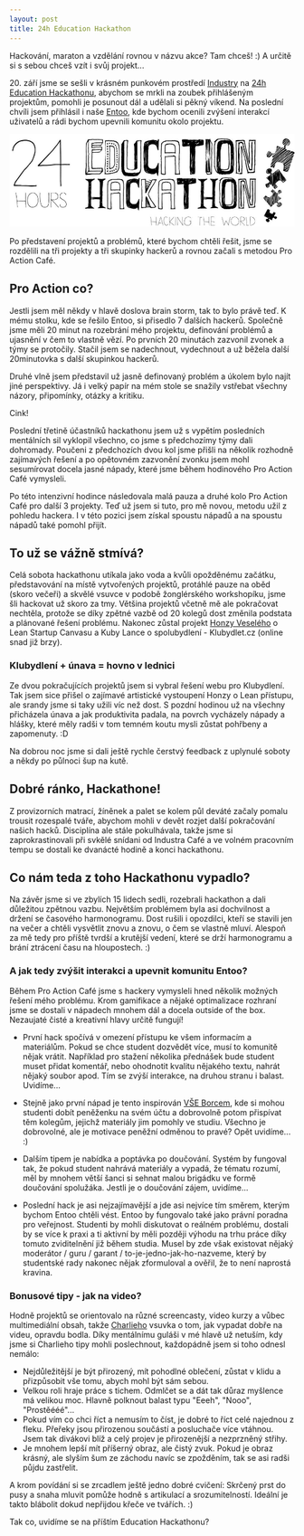 ```yaml
---
layout: post
title: 24h Education Hackathon 
---
```


Hackování, maraton a vzdělání rovnou v názvu akce? Tam chceš! :) A určitě si s sebou chceš vzít i svůj projekt...

20\. září jsme se sešli v krásném punkovém prostředí [Industry](http://industrabrno.cz) na [24h Education Hackathonu](http://eduhackcz.weebly.com), abychom se mrkli na zoubek přihlášeným projektům, pomohli je posunout dál a udělali si pěkný víkend. Na poslední chvíli jsem přihlásil i naše [Entoo](http://www.entoo.cz), kde bychom ocenili zvýšení interakcí uživatelů a rádi bychom upevnili komunitu okolo projektu.

<img src="/images/24h-education-hackathon.jpg" alt="24h Education Hackathon" class="img-responsive">

Po představení projektů a problémů, které bychom chtěli řešit, jsme se rozdělili na tři projekty a tři skupinky hackerů a rovnou začali s metodou Pro Action Café.

## Pro Action co?

Jestli jsem měl někdy v hlavě doslova brain storm, tak to bylo právě teď. K mému stolku, kde se řešilo Entoo, si přisedlo 7 dalších hackerů. Společně jsme měli 20 minut na rozebrání mého projektu, definování problémů a ujasnění v čem to vlastně vězí. Po prvních 20 minutách zazvonil zvonek a týmy se protočily. Stačil jsem se nadechnout, vydechnout a už běžela další 20minutovka s další skupinkou hackerů.

Druhé vlně jsem představil už jasně definovaný problém a úkolem bylo najít jiné perspektivy. Já i velký papír na mém stole se snažily vstřebat všechny názory, připomínky, otázky a kritiku.

Cink!

Poslední třetině účastníků hackathonu jsem už s vypětím posledních mentálních sil vyklopil všechno, co jsme s předchozímy týmy dali dohromady. Poučeni z předchozích dvou kol jsme přišli na několik rozhodně zajímavých řešení a po opětovném zazvonění zvonku jsem mohl sesumírovat docela jasné nápady, které jsme během hodinového Pro Action Café vymysleli.

Po této intenzivní hodince následovala malá pauza a druhé kolo Pro Action Café pro další 3 projekty. Teď už jsem si tuto, pro mě novou, metodu užil z pohledu hackera. I v této pozici jsem získal spoustu nápadů a na spoustu nápadů také pomohl přijít.

## To už se vážně stmívá?

Celá sobota hackathonu utíkala jako voda a kvůli opožděnému začátku, představování na místě vytvořených projektů, protáhlé pauze na oběd (skoro večeři) a skvělé vsuvce v podobě žonglérského workshopíku, jsme šli hackovat už skoro za tmy. Většina projektů včetně mě ale pokračovat nechtěla, protože se díky zpětné vazbě od 20 kolegů dost změnila podstata a plánované řešení problému. Nakonec zůstal projekt [Honzy Veselého](http://vese.ly/) o Lean Startup Canvasu a Kuby Lance o spolubydlení - Klubydlet.cz (online snad již brzy).

### Klubydlení + únava = hovno v lednici

Ze dvou pokračujících projektů jsem si vybral řešení webu pro Klubydlení. Tak jsem sice přišel o zajímavé artistické vystoupení Honzy o Lean přístupu, ale srandy jsme si taky užili víc než dost. S pozdní hodinou už na všechny přicházela únava a jak produktivita padala, na povrch vycházely nápady a hlášky, které měly radši v tom temném koutu mysli zůstat pohřbeny a zapomenuty. :D

Na dobrou noc jsme si dali ještě rychle čerstvý feedback z uplynulé soboty a někdy po půlnoci šup na kutě.

## Dobré ránko, Hackathone!

Z provizorních matrací, žíněnek a palet se kolem půl deváté začaly pomalu trousit rozespalé tváře, abychom mohli v devět rozjet další pokračování našich hacků. Disciplína ale stále pokulhávala, takže jsme si zaprokrastinovali při svkělé snídani od Industra Café a ve volném pracovním tempu se dostali ke dvanácté hodině a konci hackathonu.

## Co nám teda z toho Hackathonu vypadlo?

Na závěr jsme si ve zbylích 15 lidech sedli, rozebrali hackathon a dali důležitou zpětnou vazbu. Největším problémem byla asi dochvilnost a držení se časového harmonogramu. Dost rušili i opozdilci, kteří se stavili jen na večer a chtěli vysvětlit znovu a znovu, o čem se vlastně mluví. Alespoň za mě tedy pro příště tvrdší a krutější vedení, které se drží harmonogramu a brání ztrácení času na hloupostech. :)

### A jak tedy zvýšit interakci a upevnit komunitu Entoo?

Během Pro Action Café jsme s hackery vymysleli hned několik možných řešení mého problému. Krom gamifikace a nějaké optimalizace rozhraní jsme se dostali v nápadech mnohem dál a docela outside of the box. Nezaujaté čisté a kreativní hlavy určitě fungují!

* První hack spočívá v omezení přístupu ke všem informacím a materiálům. Pokud se chce student dozvědět více, musí to komunitě nějak vrátit. Například pro stažení několika přednášek bude student muset přidat komentář, nebo ohodnotit kvalitu nějakého textu, nahrát nějaký soubor apod. Tím se zvýší interakce, na druhou stranu i balast. Uvidíme...

* Stejně jako první nápad je tento inspirován [VŠE Borcem](http://www.vseborec.cz/), kde si mohou studenti dobít peněženku na svém účtu a dobrovolně potom přispívat těm kolegům, jejichž materiály jim pomohly ve studiu. Všechno je dobrovolné, ale je motivace peněžní odměnou to pravé? Opět uvidíme... :)

* Dalším tipem je nabídka a poptávka po doučování. Systém by fungoval tak, že pokud student nahrává materiály a vypadá, že tématu rozumí, měl by mnohem větší šanci si sehnat malou brigádku ve formě doučování spolužáka. Jestli je o doučování zájem, uvidíme...

* Poslední hack je asi nejzajímavější a jde asi nejvíce tím směrem, kterým bychom Entoo chtěli vést. Entoo by fungovalo také jako právní poradna pro veřejnost. Studenti by mohli diskutovat o reálném problému, dostali by se více k praxi a ti aktivní by měli později výhodu na trhu práce díky tomuto zviditelnění již během studia. Musel by zde však existovat nějaký moderátor / guru / garant / to-je-jedno-jak-ho-nazveme, který by studentské rady nakonec nějak zformuloval a ověřil, že to není naprostá kravina.

### Bonusové tipy - jak na video?

Hodně projektů se orientovalo na různé screencasty, video kurzy a vůbec multimediální obsah, takže [Charlieho](http://www.charliegreenberg.net) vsuvka o tom, jak vypadat dobře na videu, opravdu bodla. Díky mentálnímu guláši v mé hlavě už netuším, kdy jsme si Charlieho tipy mohli poslechnout, každopádně jsem si toho odnesl nemálo:

* Nejdůležitější je být přirozený, mít pohodlné oblečení, zůstat v klidu a přizpůsobit vše tomu, abych mohl být sám sebou.
* Velkou roli hraje práce s tichem. Odmlčet se a dát tak důraz myšlence má velikou moc. Hlavně polknout balast typu "Eeeh", "Nooo", "Prostěééé"...
* Pokud vím co chci říct a nemusím to číst, je dobré to říct celé najednou z fleku. Přeřeky jsou přirozenou součástí a posluchače více vtáhnou. Jsem tak divákovi blíž a celý projev je přirozenější a nezprzněný střihy.
* Je mnohem lepší mít příšerný obraz, ale čistý zvuk. Pokud je obraz krásný, ale slyším šum ze záchodu navíc se zpožděním, tak se asi radši půjdu zastřelit.

A krom povídání si se zrcadlem ještě jedno dobré cvičení: Skrčený prst do pusy a snaha mluvit pomůže hodně s artikulací a srozumitelností. Ideální je takto blábolit dokud nepřijdou křeče ve tvářích. :)

Tak co, uvidíme se na příštím Education Hackathonu?